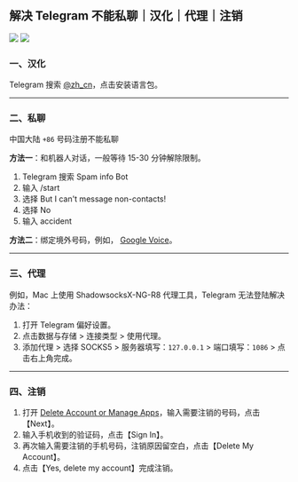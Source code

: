 ## 解决 Telegram 不能私聊｜汉化｜代理｜注销

[![](https://img.shields.io/badge/Twitter-%E6%8E%A8%E7%89%B9-%231BA1F3)](https://twitter.com/yifangme) [![](https://img.shields.io/badge/Telegram-%E8%AE%A8%E8%AE%BA%E7%BE%A4-%2323A5E4)](https://t.me/v2expro) 

### 一、汉化

Telegram 搜索 [@zh_cn](https://t.me/zh_CN/483)，点击安装语言包。

---

### 二、私聊

中国大陆 `+86` 号码注册不能私聊

**方法一**：和机器人对话，一般等待 15-30 分钟解除限制。
1. Telegram 搜索 Spam info Bot
2. 输入 /start
3. 选择 But I can't message non-contacts!
4. 选择 No
5. 输入 accident

**方法二**：绑定境外号码，例如， [Google Voice](https://github.com/liuour/GoogleVoice)。

---

### 三、代理

例如，Mac 上使用 ShadowsocksX-NG-R8 代理工具，Telegram 无法登陆解决办法：

1. 打开 Telegram 偏好设置。
2. 点击数据与存储 > 连接类型 > 使用代理。
3. 添加代理 > 选择 SOCKS5 > 服务器填写：`127.0.0.1` > 端口填写：`1086` > 点击右上角完成。

---

### 四、注销

1. 打开 [Delete Account or Manage Apps](https://my.telegram.org/auth?to=auth%3Fto%3Ddeactivate)，输入需要注销的号码，点击【Next】。
2. 输入手机收到的验证码，点击【Sign In】。
3. 再次输入需要注销的手机号码，注销原因留空白，点击【Delete My Account】。
4. 点击【Yes, delete my account】完成注销。
